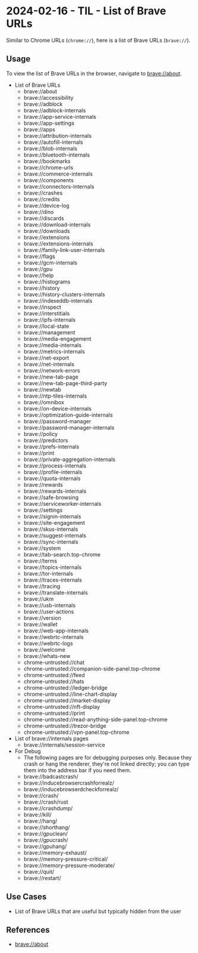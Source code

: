 # 2024-02-16 - TIL - List of Brave URLs

Similar to Chrome URLs (`chrome://`), here is a list of Brave URLs (`brave://`).


## Usage

To view the list of Brave URLs in the browser, navigate to [brave://about](brave://about).

- List of Brave URLs
  - brave://about
  - brave://accessibility
  - brave://adblock
  - brave://adblock-internals
  - brave://app-service-internals
  - brave://app-settings
  - brave://apps
  - brave://attribution-internals
  - brave://autofill-internals
  - brave://blob-internals
  - brave://bluetooth-internals
  - brave://bookmarks
  - brave://chrome-urls
  - brave://commerce-internals
  - brave://components
  - brave://connectors-internals
  - brave://crashes
  - brave://credits
  - brave://device-log
  - brave://dino
  - brave://discards
  - brave://download-internals
  - brave://downloads
  - brave://extensions
  - brave://extensions-internals
  - brave://family-link-user-internals
  - brave://flags
  - brave://gcm-internals
  - brave://gpu
  - brave://help
  - brave://histograms
  - brave://history
  - brave://history-clusters-internals
  - brave://indexeddb-internals
  - brave://inspect
  - brave://interstitials
  - brave://ipfs-internals
  - brave://local-state
  - brave://management
  - brave://media-engagement
  - brave://media-internals
  - brave://metrics-internals
  - brave://net-export
  - brave://net-internals
  - brave://network-errors
  - brave://new-tab-page
  - brave://new-tab-page-third-party
  - brave://newtab
  - brave://ntp-tiles-internals
  - brave://omnibox
  - brave://on-device-internals
  - brave://optimization-guide-internals
  - brave://password-manager
  - brave://password-manager-internals
  - brave://policy
  - brave://predictors
  - brave://prefs-internals
  - brave://print
  - brave://private-aggregation-internals
  - brave://process-internals
  - brave://profile-internals
  - brave://quota-internals
  - brave://rewards
  - brave://rewards-internals
  - brave://safe-browsing
  - brave://serviceworker-internals
  - brave://settings
  - brave://signin-internals
  - brave://site-engagement
  - brave://skus-internals
  - brave://suggest-internals
  - brave://sync-internals
  - brave://system
  - brave://tab-search.top-chrome
  - brave://terms
  - brave://topics-internals
  - brave://tor-internals
  - brave://traces-internals
  - brave://tracing
  - brave://translate-internals
  - brave://ukm
  - brave://usb-internals
  - brave://user-actions
  - brave://version
  - brave://wallet
  - brave://web-app-internals
  - brave://webrtc-internals
  - brave://webrtc-logs
  - brave://welcome
  - brave://whats-new
  - chrome-untrusted://chat
  - chrome-untrusted://companion-side-panel.top-chrome
  - chrome-untrusted://feed
  - chrome-untrusted://hats
  - chrome-untrusted://ledger-bridge
  - chrome-untrusted://line-chart-display
  - chrome-untrusted://market-display
  - chrome-untrusted://nft-display
  - chrome-untrusted://print
  - chrome-untrusted://read-anything-side-panel.top-chrome
  - chrome-untrusted://trezor-bridge
  - chrome-untrusted://vpn-panel.top-chrome
- List of brave://internals pages
  - brave://internals/session-service
- For Debug
  - The following pages are for debugging purposes only. Because they crash or hang the renderer, they're not linked directly; you can type them into the address bar if you need them.
  - brave://badcastcrash/
  - brave://inducebrowsercrashforrealz/
  - brave://inducebrowserdcheckforrealz/
  - brave://crash/
  - brave://crash/rust
  - brave://crashdump/
  - brave://kill/
  - brave://hang/
  - brave://shorthang/
  - brave://gpuclean/
  - brave://gpucrash/
  - brave://gpuhang/
  - brave://memory-exhaust/
  - brave://memory-pressure-critical/
  - brave://memory-pressure-moderate/
  - brave://quit/
  - brave://restart/


## Use Cases

- List of Brave URLs that are useful but typically hidden from the user


## References

- [brave://about](brave://about)


